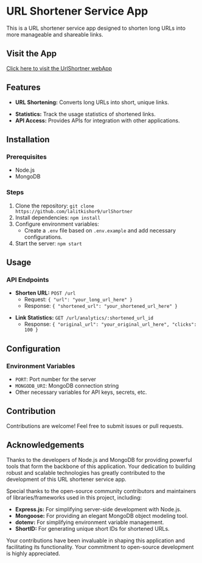 # URL Shortener Service App

This is a URL shortener service app designed to shorten long URLs into more manageable and shareable links.
## Visit the App
[Click here to visit the UrlShortner webApp](https://itchy-lime-jeans.cyclic.app/)
## Features

- **URL Shortening:** Converts long URLs into short, unique links.
<!-- - **Custom Short Links:** Option to create custom short links for URLs. -->
- **Statistics:** Track the usage statistics of shortened links.
- **API Access:** Provides APIs for integration with other applications.

## Installation

### Prerequisites

- Node.js
- MongoDB

### Steps

1. Clone the repository: `git clone https://github.com/lalitkishor9/urlShortner`
2. Install dependencies: `npm install`
3. Configure environment variables:
   - Create a `.env` file based on `.env.example` and add necessary configurations.
4. Start the server: `npm start`

## Usage

### API Endpoints

- **Shorten URL:** `POST /url`
  - Request: `{ "url": "your_long_url_here" }`
  - Response: `{ "shortened_url": "your_shortened_url_here" }`
<!-- - **Custom Short Link:** `POST /api/custom`
  - Request: `{ "url": "your_long_url_here", "custom_alias": "your_custom_alias_here" }`
  - Response: `{ "custom_shortened_url": "your_custom_shortened_url_here" }` -->
- **Link Statistics:** `GET /url/analytics/:shortened_url_id`
  - Response: `{ "original_url": "your_original_url_here", "clicks": 100 }`

## Configuration

### Environment Variables

- `PORT`: Port number for the server
- `MONGODB_URI`: MongoDB connection string
- Other necessary variables for API keys, secrets, etc.

## Contribution

Contributions are welcome! Feel free to submit issues or pull requests.


## Acknowledgements

Thanks to the developers of Node.js and MongoDB for providing powerful tools that form the backbone of this application. Your dedication to building robust and scalable technologies has greatly contributed to the development of this URL shortener service app.

Special thanks to the open-source community contributors and maintainers of libraries/frameworks used in this project, including:

- **Express.js:** For simplifying server-side development with Node.js.
- **Mongoose:** For providing an elegant MongoDB object modeling tool.
- **dotenv:** For simplifying environment variable management.
- **ShortID:** For generating unique short IDs for shortened URLs.

Your contributions have been invaluable in shaping this application and facilitating its functionality. Your commitment to open-source development is highly appreciated.
